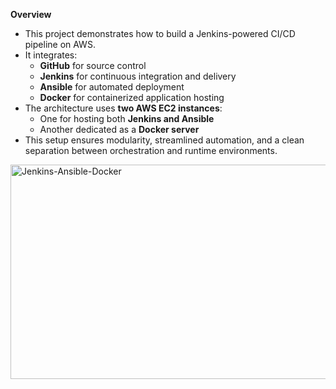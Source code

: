 **Overview**

- This project demonstrates how to build a Jenkins-powered CI/CD pipeline on AWS.  
- It integrates:
  - **GitHub** for source control  
  - **Jenkins** for continuous integration and delivery  
  - **Ansible** for automated deployment  
  - **Docker** for containerized application hosting  
- The architecture uses **two AWS EC2 instances**:
  - One for hosting both **Jenkins and Ansible**
  - Another dedicated as a **Docker server**
- This setup ensures modularity, streamlined automation, and a clean separation between orchestration and runtime environments.



<img width="912" height="343" alt="Jenkins-Ansible-Docker" src="https://github.com/user-attachments/assets/1e0fcbe3-9304-4e5a-9621-0ef21fa2f249" />
